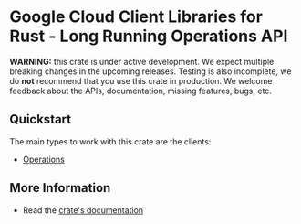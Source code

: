 # Google Cloud Client Libraries for Rust - Long Running Operations API

<!-- Code generated by sidekick. DO NOT EDIT. -->

**WARNING:** this crate is under active development. We expect multiple breaking
changes in the upcoming releases. Testing is also incomplete, we do **not**
recommend that you use this crate in production. We welcome feedback about the
APIs, documentation, missing features, bugs, etc.



## Quickstart

The main types to work with this crate are the clients:

* [Operations](https://docs.rs/gcp-sdk-longrunning/latest/gcp-sdk-longrunning/client/struct.Operations.html)

## More Information

* Read the [crate's documentation](https://docs.rs/gcp-sdk-longrunning/latest/gcp-sdk-longrunning)
